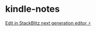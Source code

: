 # kindle-notes

[Edit in StackBlitz next generation editor ⚡️](https://stackblitz.com/~/github.com/donwb/kindle-notes)